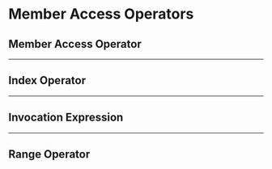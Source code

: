 # Member Access Operators

## Member Access Operator

___

## Index Operator

___

## Invocation Expression

___

## Range Operator
